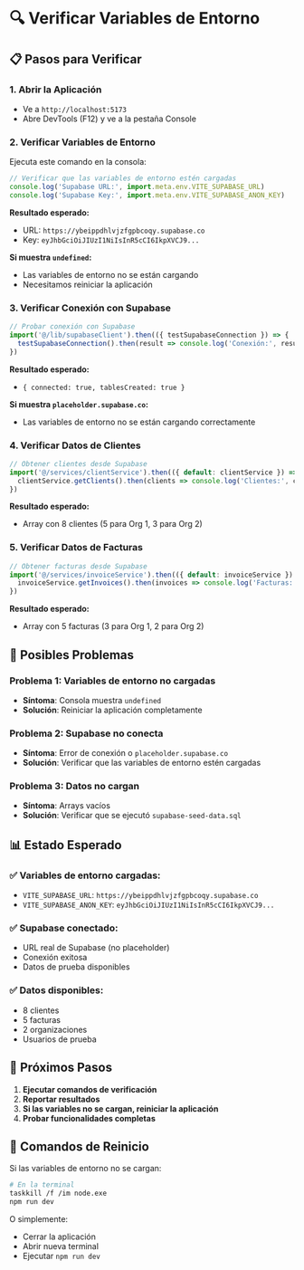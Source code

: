 # 🔍 Verificar Variables de Entorno

## 📋 Pasos para Verificar

### 1. **Abrir la Aplicación**
- Ve a `http://localhost:5173`
- Abre DevTools (F12) y ve a la pestaña Console

### 2. **Verificar Variables de Entorno**
Ejecuta este comando en la consola:

```javascript
// Verificar que las variables de entorno estén cargadas
console.log('Supabase URL:', import.meta.env.VITE_SUPABASE_URL)
console.log('Supabase Key:', import.meta.env.VITE_SUPABASE_ANON_KEY)
```

**Resultado esperado:**
- URL: `https://ybeippdhlvjzfgpbcoqy.supabase.co`
- Key: `eyJhbGciOiJIUzI1NiIsInR5cCI6IkpXVCJ9...`

**Si muestra `undefined`:**
- Las variables de entorno no se están cargando
- Necesitamos reiniciar la aplicación

### 3. **Verificar Conexión con Supabase**
```javascript
// Probar conexión con Supabase
import('@/lib/supabaseClient').then(({ testSupabaseConnection }) => {
  testSupabaseConnection().then(result => console.log('Conexión:', result))
})
```

**Resultado esperado:**
- `{ connected: true, tablesCreated: true }`

**Si muestra `placeholder.supabase.co`:**
- Las variables de entorno no se están cargando correctamente

### 4. **Verificar Datos de Clientes**
```javascript
// Obtener clientes desde Supabase
import('@/services/clientService').then(({ default: clientService }) => {
  clientService.getClients().then(clients => console.log('Clientes:', clients))
})
```

**Resultado esperado:**
- Array con 8 clientes (5 para Org 1, 3 para Org 2)

### 5. **Verificar Datos de Facturas**
```javascript
// Obtener facturas desde Supabase
import('@/services/invoiceService').then(({ default: invoiceService }) => {
  invoiceService.getInvoices().then(invoices => console.log('Facturas:', invoices))
})
```

**Resultado esperado:**
- Array con 5 facturas (3 para Org 1, 2 para Org 2)

## 🚨 Posibles Problemas

### **Problema 1: Variables de entorno no cargadas**
- **Síntoma**: Consola muestra `undefined`
- **Solución**: Reiniciar la aplicación completamente

### **Problema 2: Supabase no conecta**
- **Síntoma**: Error de conexión o `placeholder.supabase.co`
- **Solución**: Verificar que las variables de entorno estén cargadas

### **Problema 3: Datos no cargan**
- **Síntoma**: Arrays vacíos
- **Solución**: Verificar que se ejecutó `supabase-seed-data.sql`

## 📊 Estado Esperado

### **✅ Variables de entorno cargadas:**
- `VITE_SUPABASE_URL`: `https://ybeippdhlvjzfgpbcoqy.supabase.co`
- `VITE_SUPABASE_ANON_KEY`: `eyJhbGciOiJIUzI1NiIsInR5cCI6IkpXVCJ9...`

### **✅ Supabase conectado:**
- URL real de Supabase (no placeholder)
- Conexión exitosa
- Datos de prueba disponibles

### **✅ Datos disponibles:**
- 8 clientes
- 5 facturas
- 2 organizaciones
- Usuarios de prueba

## 🎯 Próximos Pasos

1. **Ejecutar comandos de verificación**
2. **Reportar resultados**
3. **Si las variables no se cargan, reiniciar la aplicación**
4. **Probar funcionalidades completas**

## 🔧 Comandos de Reinicio

Si las variables de entorno no se cargan:

```bash
# En la terminal
taskkill /f /im node.exe
npm run dev
```

O simplemente:
- Cerrar la aplicación
- Abrir nueva terminal
- Ejecutar `npm run dev`
